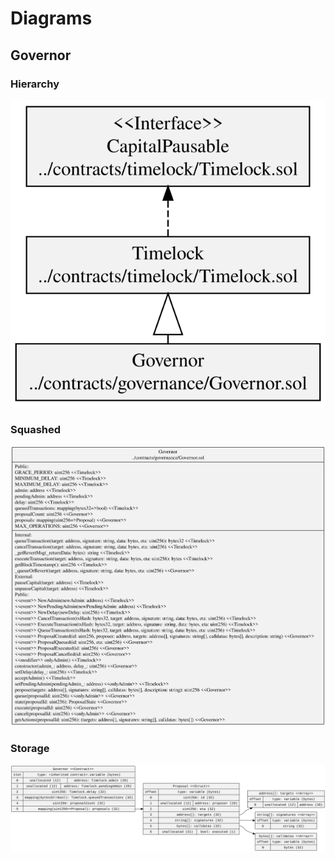 # Diagrams

## Governor

### Hierarchy

![Governor Hierarchy](../../docs/GovernorHierarchy.svg)

### Squashed

![Governor Squashed](../../docs/GovernorSquashed.svg)

### Storage

![Governor Storage](../../docs/GovernorStorage.svg)
